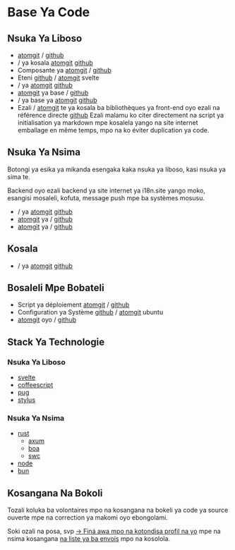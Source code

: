 # Base Ya Code

## Nsuka Ya Liboso

* [atomgit](https://atomgit.com/i18n/proto) / [github](https://github.com/i18n-site/site)
* / ya kosala [atomgit](https://atomgit.com/i18n/md) [github](https://github.com/i18n-site/md)
* Composante ya [atomgit](https://atomgit.com/i18n/18x) / [github](https://github.com/i18n-site/18x)
* Eteni [github](https://github.com/i18n-site/plugin) / [atomgit](https://atomgit.com/i18n/plugin) svelte
* / ya [atomgit](https://atomgit.com/i18n/proto) [github](https://github.com/i18n-site/proto)
* [atomgit](https://atomgit.com/i18n/lib) ya base / [github](https://github.com/i18n-site/lib)
* / ya base ya [atomgit](https://atomgit.com/i18n/ie) [github](https://github.com/i18n-site/ie)
* Ezali / [atomgit](https://atomgit.com/i18n/x) te ya kosala ba bibliothèques ya front-end oyo ezali na référence directe [github](https://github.com/i18n-site/x)
  Ezali malamu ko citer directement na script ya initialisation ya markdown mpe kosalela yango na site internet emballage en même temps, mpo na ko éviter duplication ya code.

## Nsuka Ya Nsima

Botongi ya esika ya mikanda esengaka kaka nsuka ya liboso, kasi nsuka ya sima te.

Backend oyo ezali backend ya site internet ya i18n.site yango moko, esangisi mosaleli, kofuta, message push mpe ba systèmes mosusu.

* / ya [atomgit](https://atomgit.com/i18n-api/srv) [github](https://github.com/i18n-api/srv)
* [atomgit](https://atomgit.com/i18n-api/pub) ya / [github](https://github.com/i18n-api/pub)
* [atomgit](https://atomgit.com/i18n/rust) ya / [github](https://github.com/i18n-site/rust)

## Kosala

* / ya [atomgit](https://atomgit.com/i18n-api/srv.docker) [github](https://github.com/i18n-api/srv.docker)

## Bosaleli Mpe Bobateli

* Script ya déploiement [atomgit](https://atomgit.com/i18n-ops/ops) / [github](https://github.com/i18n-ops/ops)
* Configuration ya Système [github](https://github.com/i18n-ops/ubuntu) / [atomgit](https://atomgit.com/i18n-ops/ubuntu) ubuntu
* [atomgit](https://atomgit.com/i18n/cron) oyo / [github](https://github.com/i18n-cron/cron)

## Stack Ya Technologie

### Nsuka Ya Liboso

* [svelte](//svelte.dev)
* [coffeescript](//coffeescript.org)
* [pug](https://github.com/pugjs/pug)
* [stylus](https://stylus.com)

### Nsuka Ya Nsima

* [rust](//rust.org)
  * [axum](//github.com/tokio-rs/axum)
  * [boa](//github.com/boa-dev/boa)
  * [swc](//swc.rs)
* [node](//nodejs.org)
* [bun](//bun.dev)

## Kosangana Na Bokoli

Tozali koluka ba volontaires mpo na kosangana na bokeli ya code ya source ouverte mpe na correction ya makomi oyo ebongolami.

Soki ozali na posa, svp [→ Finá awa mpo na kotondisa profil na yo](https://ggl.link/i18n) mpe na nsima kosangana [na liste ya ba envois](https://groups.google.com/u/2/g/i18n-site) mpo na kosolola.